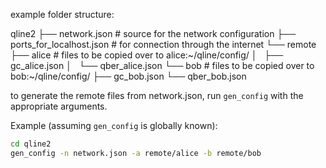example folder structure:

qline2
├── network.json                # source for the network configuration
├── ports_for_localhost.json    # for connection through the internet
└── remote                      
    ├── alice                   # files to be copied over to alice:~/qline/config/
    │   ├── gc_alice.json
    │   └── qber_alice.json
    └── bob                     # files to be copied over to bob:~/qline/config/
        ├── gc_bob.json
        └── qber_bob.json


to generate the remote files from network.json, run `gen_config` with the appropriate arguments. 

Example (assuming `gen_config` is globally known):

```.bash
cd qline2
gen_config -n network.json -a remote/alice -b remote/bob
```



